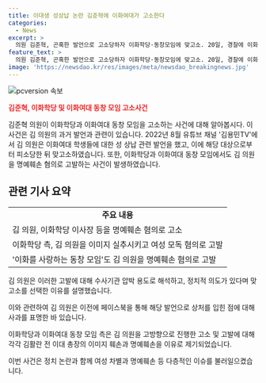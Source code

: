 ```yaml
---
title: 이대생 성상납 논란 김준혁에 이화여대가 고소한다
categories:
  - News
excerpt: >
  의원 김준혁, 곤혹한 발언으로 고소당하자 이화학당·동창모임에 맞고소. 20일, 경찰에 이화학당 이사장 등을 명예훼손 혐의로 고소했다. 이화학당측은 여성 차별적 발언 주장. 김 의원은 수사기관 압박용이라며 맞고소 의도 밝혀. 논란 후 페이스북에서 사과문 게재. 동창모임도 명예훼손 혐의로 고발.
feature_text: >
  의원 김준혁, 곤혹한 발언으로 고소당하자 이화학당·동창모임에 맞고소. 20일, 경찰에 이화학당 이사장 등을 명예훼손 혐의로 고소했다. 이화학당측은 여성 차별적 발언 주장. 김 의원은 수사기관 압박용이라며 맞고소 의도 밝혀. 논란 후 페이스북에서 사과문 게재. 동창모임도 명예훼손 혐의로 고발.
image: 'https://newsdao.kr/res/images/meta/newsdao_breakingnews.jpg'
---
```


<p><img src="https://newsdao.kr/res/images/meta/newsdao_breakingnews.jpg" alt="pcversion 속보" /></p>

<p><b><span style="color: #ee2323;">김준혁, 이화학당 및 이화여대 동창 모임 고소사건</span></b></p>

<p>김준혁 의원이 이화학당과 이화여대 동창 모임을 고소하는 사건에 대해 알아봅시다. 이 사건은 김 의원의 과거 발언과 관련이 있습니다. 2022년 8월 유튜브 채널 '김용민TV'에서 김 의원은 이화여대 학생들에 대한 성 상납 관련 발언을 했고, 이에 해당 대상으로부터 피소당한 뒤 맞고소하였습니다. 또한, 이화학당과 이화여대 동창 모임에서도 김 의원을 명예훼손 혐의로 고발하는 사건이 발생하였습니다.</p>

<h2 data-ke-size="size26">관련 기사 요약</h2>

<table>
  <tr>
    <td style="text-align: center; height: 17px;"><b>주요 내용</b></td>
  </tr>
  <tr>
    <td style="text-align: left; height: 17px;">김 의원, 이화학당 이사장 등을 명예훼손 혐의로 고소</td>
  </tr>
  <tr>
    <td style="text-align: left; height: 17px;">이화학당 측, 김 의원을 이미지 실추시키고 여성 모독 혐의로 고발</td>
  </tr>
  <tr>
    <td style="text-align: left; height: 17px;">'이화를 사랑하는 동창 모임'도 김 의원을 명예훼손 혐의로 고발</td>
  </tr>
</table>

<p>김 의원은 이러한 고발에 대해 수사기관 압박 용도로 해석하고, 정치적 의도가 있다며 맞고소를 선택한 이유를 설명했습니다.</p>

<p>이와 관련하여 김 의원은 이전에 페이스북을 통해 해당 발언으로 상처를 입힌 점에 대해 사과를 표명한 바 있습니다.</p>

<p>이화학당과 이화여대 동창 모임 측은 김 의원을 고방향으로 진행한 고소 및 고발에 대해 각각 김활란 전 이대 총장의 이미지 훼손과 명예훼손을 이유로 제기되었습니다.</p>

<p>이번 사건은 정치 논란과 함께 여성 차별과 명예훼손 등 다층적인 이슈를 불러일으켰습니다.</p>

